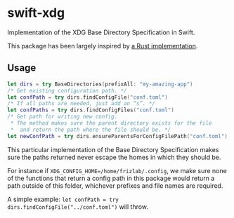 # swift-xdg

Implementation of the XDG Base Directory Specification in Swift.

This package has been largely inspired by [a Rust implementation](https://github.com/whitequark/rust-xdg/blob/main/src/lib.rs).

## Usage
```swift
let dirs = try BaseDirectories(prefixAll: "my-amazing-app")
/* Get existing configuration path. */
let confPath = try dirs.findConfigFile("conf.toml")
/* If all paths are needed, just add an “s”. */
let confPaths = try dirs.findConfigFiles("conf.toml")
/* Get path for writing new config.
 * The method makes sure the parent directory exists for the file 
 *  and return the path where the file should be. */
let newConfPath = try dirs.ensureParentsForConfigFilePath("conf.toml")
```

This particular implementation of the Base Directory Specification makes sure the paths returned never escape the homes in which they should be.

For instance if `XDG_CONFIG_HOME=/home/frizlab/.config`,
 we make sure none of the functions that return a config path in this package would return a path outside of this folder,
 whichever prefixes and file names are required.

A simple example: `let confPath = try dirs.findConfigFile("../conf.toml")` will throw.
